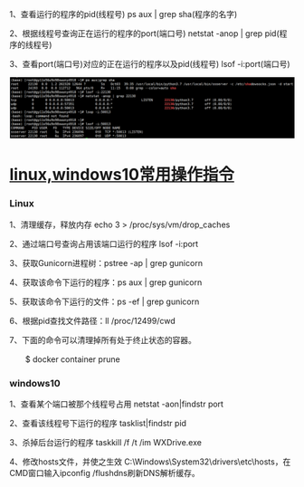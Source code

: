 1、查看运行的程序的pid(线程号)  ps aux | grep sha(程序的名字)

2、根据线程号查询正在运行的程序的port(端口号) netstat -anop | grep pid(程序的线程号)

3、查看port(端口号)对应的正在运行的程序以及pid(线程号)  lsof -i:port(端口号)

![img](img/1568979-20191217112504656-1959521400.png)

# [linux,windows10常用操作指令](https://www.cnblogs.com/qiaoer1993/p/12083583.html)

### Linux

1、清理缓存，释放内存  echo 3 > /proc/sys/vm/drop_caches

2、通过端口号查询占用该端口运行的程序 lsof -i:port

3、获取Gunicorn进程树：pstree -ap | grep gunicorn

4、获取该命令下运行的程序：ps aux | grep gunicorn

5、获取该命令下运行的文件：ps -ef | grep gunicorn

6、根据pid查找文件路径：ll /proc/12499/cwd

7、下面的命令可以清理掉所有处于终止状态的容器。

　　$ docker container prune

###  windows10

1、查看某个端口被那个线程号占用 netstat -aon|findstr port

2、查看该线程号下运行的程序 tasklist|findstr pid

3、杀掉后台运行的程序 taskkill /f /t /im WXDrive.exe

4、修改hosts文件，并使之生效 C:\Windows\System32\drivers\etc\hosts，在CMD窗口输入ipconfig /flushdns刷新DNS解析缓存。